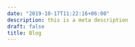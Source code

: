 ```yaml
---
date: "2019-10-17T11:22:16+06:00"
description: this is a meta description
draft: false
title: Blog
---
```

